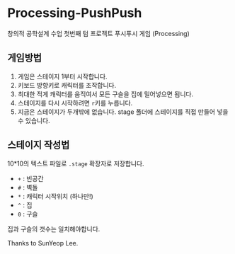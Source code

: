 # Processing-PushPush

창의적 공학설계 수업 첫번째 텀 프로젝트 푸시푸시 게임 (Processing)

## 게임방법

1. 게임은 스테이지 1부터 시작합니다.
2. 키보드 방향키로 캐릭터를 조작합니다.
3. 최대한 적게 캐릭터를 움직여서 모든 구슬을 집에 밀어넣으면 됩니다.
4. 스테이지를 다시 시작하려면 `r`키를 누릅니다.
5. 지금은 스테이지가 두개밖에 없습니다. stage 폴더에 스테이지를 직접 만들어 넣을 수 있습니다.

## 스테이지 작성법
10*10의 텍스트 파일로 `.stage` 확장자로 저장합니다.

* `+` : 빈공간
* `#` : 벽돌
* `*` : 캐릭터 시작위치 (하나만!)
* `^` : 집
* `0` : 구슬

집과 구슬의 갯수는 일치해야합니다.

Thanks to SunYeop Lee.
